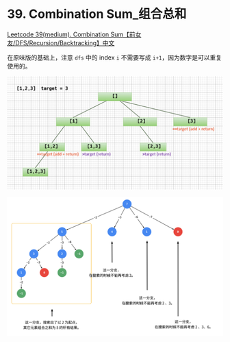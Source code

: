 # 39. Combination Sum_组合总和



[Leetcode 39(medium). Combination Sum【前女友/DFS/Recursion/Backtracking】中文](https://youtu.be/OiImuUKQDng)



在原味版的基础上，注意 `dfs` 中的 index `i` 不需要写成 `i+1`，因为数字是可以重复使用的。

![原味版](https://github.com/KimmiGYH/LeetCode_Notes_Public/blob/master/Section05_Solutions/0039_Combination%20Sum_%E7%BB%84%E5%90%88%E6%80%BB%E5%92%8C/%E5%8E%9F%E5%91%B3%E7%89%88.png?raw=true)


![solve](https://raw.githubusercontent.com/KimmiGYH/LeetCode_Notes_Public/master/Section05_Solutions/0039_Combination%20Sum_%E7%BB%84%E5%90%88%E6%80%BB%E5%92%8C/solve.png)